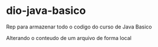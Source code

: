 # dio-java-basico
Rep para armazenar todo o codigo do curso de Java Basico

Alterando o conteudo de um arquivo de forma local
